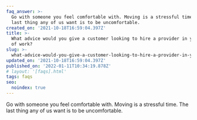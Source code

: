 ```yaml
---
faq_answer: >-
  Go with someone you feel comfortable with. Moving is a stressful time. The
  last thing any of us want is to be uncomfortable.
created_on: '2021-10-18T16:59:04.397Z'
title: >-
  What advice would you give a customer looking to hire a provider in your area
  of work?
slug: >-
  what-advice-would-you-give-a-customer-looking-to-hire-a-provider-in-your-area-of-work
updated_on: '2021-10-18T16:59:04.397Z'
published_on: '2022-01-11T10:34:19.878Z'
# layout: '[faqs].html'
tags: faqs
seo:
  noindex: true
---
```

Go with someone you feel comfortable with. Moving is a stressful time. The
last thing any of us want is to be uncomfortable.